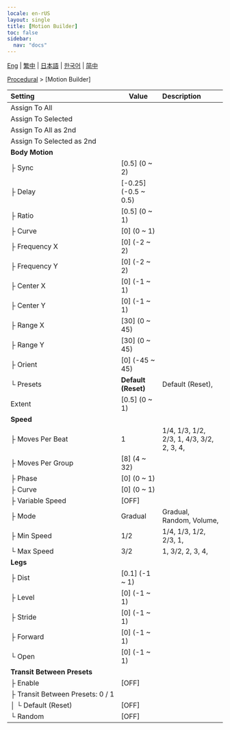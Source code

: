 ```yaml
---
locale: en-rUS
layout: single
title: [Motion Builder]
toc: false
sidebar:
  nav: "docs"
---
```

[Eng](/dancexr/menu/2025.4/motion/motion_builder) | [繁中](/tw/dancexr/menu/2025.4/motion/motion_builder) | [日本語](/jp/dancexr/menu/2025.4/motion/motion_builder) | [한국어](/kr/dancexr/menu/2025.4/motion/motion_builder) | [简中](/zh/dancexr/menu/2025.4/motion/motion_builder)

[Procedural](../menu#Procedural) > [Motion Builder]



| Setting | Value | Description |
| :--- | --- | :--- |
|<nobr>Assign To All</nobr>|| 
|<nobr>Assign To Selected</nobr>|| 
|<nobr>Assign To All as 2nd</nobr>|| 
|<nobr>Assign To Selected as 2nd</nobr>|| 
|<nobr><b>Body Motion</b></nobr>| | 
|<nobr>├&nbsp;Sync</nobr>| [0.5] (0 ~ 2) | 
|<nobr>├&nbsp;Delay</nobr>| [-0.25] (-0.5 ~ 0.5) | 
|<nobr>├&nbsp;Ratio</nobr>| [0.5] (0 ~ 1) | 
|<nobr>├&nbsp;Curve</nobr>| [0] (0 ~ 1) | 
|<nobr>├&nbsp;Frequency X</nobr>| [0] (-2 ~ 2) | 
|<nobr>├&nbsp;Frequency Y</nobr>| [0] (-2 ~ 2) | 
|<nobr>├&nbsp;Center X</nobr>| [0] (-1 ~ 1) | 
|<nobr>├&nbsp;Center Y</nobr>| [0] (-1 ~ 1) | 
|<nobr>├&nbsp;Range X</nobr>| [30] (0 ~ 45) | 
|<nobr>├&nbsp;Range Y</nobr>| [30] (0 ~ 45) | 
|<nobr>├&nbsp;Orient</nobr>| [0] (-45 ~ 45) | 
|<nobr>└&nbsp;Presets</nobr>| **Default (Reset)** | Default (Reset),  |
|<nobr>Extent</nobr>| [0.5] (0 ~ 1) | 
|<nobr><b>Speed</b></nobr>| | 
|<nobr>├&nbsp;Moves Per Beat</nobr>| 1 | 1/4, 1/3, 1/2, 2/3, 1, 4/3, 3/2, 2, 3, 4, 
|<nobr>├&nbsp;Moves Per Group</nobr>| [8] (4 ~ 32) | 
|<nobr>├&nbsp;Phase</nobr>| [0] (0 ~ 1) | 
|<nobr>├&nbsp;Curve</nobr>| [0] (0 ~ 1) | 
|<nobr>├&nbsp;Variable Speed</nobr>| [OFF] | 
|<nobr>├&nbsp;Mode</nobr>| Gradual | Gradual, Random, Volume, 
|<nobr>├&nbsp;Min Speed</nobr>| 1/2 | 1/4, 1/3, 1/2, 2/3, 1, 
|<nobr>└&nbsp;Max Speed</nobr>| 3/2 | 1, 3/2, 2, 3, 4, 
|<nobr><b>Legs</b></nobr>| | 
|<nobr>├&nbsp;Dist</nobr>| [0.1] (-1 ~ 1) | 
|<nobr>├&nbsp;Level</nobr>| [0] (-1 ~ 1) | 
|<nobr>├&nbsp;Stride</nobr>| [0] (-1 ~ 1) | 
|<nobr>├&nbsp;Forward</nobr>| [0] (-1 ~ 1) | 
|<nobr>└&nbsp;Open</nobr>| [0] (-1 ~ 1) | 
|<nobr><b>Transit Between Presets</b></nobr>| | 
|<nobr>├&nbsp;Enable</nobr>| [OFF] | 
|<nobr>├&nbsp;Transit Between Presets: 0 / 1</nobr>|| 
|<nobr>│&nbsp;└&nbsp;Default (Reset)</nobr>| [OFF] | 
|<nobr>└&nbsp;Random</nobr>| [OFF] | 
